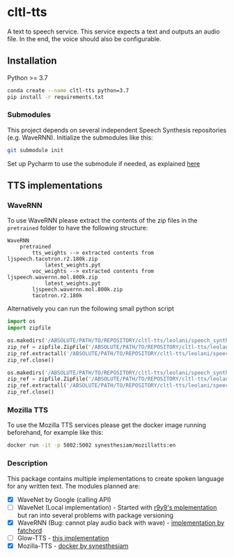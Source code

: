 # cltl-tts
A text to speech service.
This service expects a text and outputs an audio file.
In the end, the voice should also be configurable.


## Installation
Python >= 3.7

```bash
conda create --name cltl-tts python=3.7
pip install -r requirements.txt
```

### Submodules
This project depends on several independent Speech Synthesis repositories (e.g. WaveRNN). Initialize the submodules like this:

```bash
git submodule init
```

Set up Pycharm to use the submodule if needed, as explained [here](https://stackoverflow.com/a/54234581)

## TTS implementations

### WaveRNN
To use WaveRNN please extract the contents of the zip files in the ```pretrained``` folder to have the following structure:
```
WaveRNN
    pretrained
        tts_weights --> extracted contents from ljspeech.tacotron.r2.180k.zip
            latest_weights.pyt
        voc_weights --> extracted contents from ljspeech.wavernn.mol.800k.zip
            latest_weights.pyt
        ljspeech.wavernn.mol.800k.zip
        tacotron.r2.180k 
```

Alternatively you can run the following small python script

```python
import os
import zipfile

os.makedirs('/ABSOLUTE/PATH/TO/REPOSITORY/cltl-tts/leolani/speech_synthesis/WaveRNN/pretrained/voc_weights/', exist_ok=True)
zip_ref = zipfile.ZipFile('/ABSOLUTE/PATH/TO/REPOSITORY/cltl-tts/leolani/speech_synthesis/WaveRNN/pretrained/ljspeech.wavernn.mol.800k.zip', 'r')
zip_ref.extractall('/ABSOLUTE/PATH/TO/REPOSITORY/cltl-tts/leolani/speech_synthesis/WaveRNN/pretrained/voc_weights/')
zip_ref.close()

os.makedirs('/ABSOLUTE/PATH/TO/REPOSITORY/cltl-tts/leolani/speech_synthesis/WaveRNN/pretrained/tts_weights/', exist_ok=True)
zip_ref = zipfile.ZipFile('/ABSOLUTE/PATH/TO/REPOSITORY/cltl-tts/leolani/speech_synthesis/WaveRNN/pretrained/ljspeech.tacotron.r2.180k.zip', 'r')
zip_ref.extractall('/ABSOLUTE/PATH/TO/REPOSITORY/cltl-tts/leolani/speech_synthesis/WaveRNN/pretrained/tts_weights/')
zip_ref.close()
```

### Mozilla TTS

To use the Mozilla TTS services please get the docker image running beforehand, for example like this:
``` bash
docker run -it -p 5002:5002 synesthesiam/mozillatts:en
```


### Description

This package contains multiple implementations to create spoken language for any written text. The modules planned are:

- [X] WaveNet by Google (calling API)
- [ ] WaveNet (Local implementation) - Started with [r9y9's mplementation](https://github.com/r9y9/wavenet_vocoder) but ran into several problems with package versioning
- [X] WaveRNN (Bug: cannot play audio back with wave) - [implementation by fatchord](https://github.com/fatchord/WaveRNN)
- [ ] Glow-TTS - [this implementation](https://github.com/jaywalnut310/glow-tts)
- [X] Mozilla-TTS - [docker by synesthesiam](https://github.com/synesthesiam/docker-mozillatts)